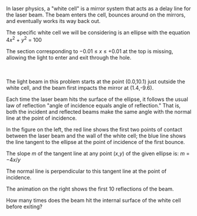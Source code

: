<p>In laser physics, a "white cell" is a mirror system that acts as a delay line for the laser beam. The beam enters the cell, bounces around on the mirrors, and eventually works its way back out.</p>
<p>The specific white cell we will be considering is an ellipse with the equation 4<i>x</i><sup>2</sup> + <i>y</i><sup>2</sup> = 100</p>
<p>The section corresponding to −0.01 ≤ <i>x</i> ≤ +0.01 at the top is missing, allowing the light to enter and exit through the hole.</p>
<div style="text-align:center;"><img src="project/images/p144_1.png" class="dark_img" style="margin:10px 20px;" alt="" /><img src="project/images/p144_2.gif" class="dark_img" style="margin:10px 20px;" alt="" /></div>
<p>The light beam in this problem starts at the point (0.0,10.1) just outside the white cell, and the beam first impacts the mirror at (1.4,-9.6).</p>
<p>Each time the laser beam hits the surface of the ellipse, it follows the usual law of reflection "angle of incidence equals angle of reflection." That is, both the incident and reflected beams make the same angle with the normal line at the point of incidence.</p>
<p>In the figure on the left, the red line shows the first two points of contact between the laser beam and the wall of the white cell; the blue line shows the line tangent to the ellipse at the point of incidence of the first bounce.</p><p>The slope <i>m</i> of the tangent line at any point (<i>x</i>,<i>y</i>) of the given ellipse is: <i>m</i> = −4<i>x</i>/<i>y</i></p><p>The normal line is perpendicular to this tangent line at the point of incidence.</p>
<p>The animation on the right shows the first 10 reflections of the beam.</p>

<p>How many times does the beam hit the internal surface of the white cell before exiting?</p>
